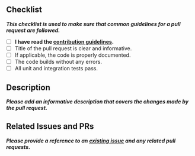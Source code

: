 ## Checklist
***This checklist is used to make sure that common guidelines for a pull request are followed.***

- [ ] **I have read the [contribution guidelines](../CONTRIBUTING.md).**
- [ ] Title of the pull request is clear and informative.
- [ ] If applicable, the code is properly documented.
- [ ] The code builds without any errors.
- [ ] All unit and integration tests pass.

## Description
***Please add an informative description that covers the changes made by the pull request.***

## Related Issues and PRs
***Please provide a reference to an [existing issue](https://github.com/CatalystCode/3dtoolkit/issues) and any related pull requests.***
